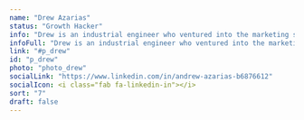 ```yaml
---
name: "Drew Azarias"
status: "Growth Hacker"
info: "Drew is an industrial engineer who ventured into the marketing space in 2010. He has experience working for different multinational companies as well as startups alike doing growth marketing."
infoFull: "Drew is an industrial engineer who ventured into the marketing space in 2010. He has experience working for different multinational companies as well as startups alike doing growth marketing. He also worked for different digital agencies implementing SEO and PPC, but in 2018, he devoted all his efforts in managing communities and running marketing campaigns for blockchain companies. These days, what keeps Drew busy is his drive to become a machine learning engineer, taking up Python and Data Science courses."
link: "#p_drew"
id: "p_drew"
photo: "photo_drew"
socialLink: "https://www.linkedin.com/in/andrew-azarias-b6876612"
socialIcon: <i class="fab fa-linkedin-in"></i>
sort: "7"
draft: false
---
```

